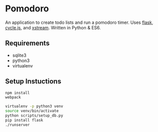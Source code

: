 # Pomodoro
An application to create todo lists and run a pomodoro timer. Uses [flask](http://flask.pocoo.org/), [cycle.js](http://cycle.js.org/), and [xstream](https://github.com/staltz/xstream). Written in Python & ES6.

## Requirements
  * sqlite3
  * python3
  * virtualenv
  
## Setup Instuctions
  ```bash
  npm install
  webpack

  virtualenv -p python3 venv
  source venv/bin/activate
  python scripts/setup_db.py
  pip install flask
  ./runserver
  ```
